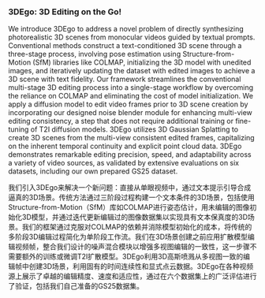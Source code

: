 ### 3DEgo: 3D Editing on the Go!

We introduce 3DEgo to address a novel problem of directly synthesizing photorealistic 3D scenes from monocular videos guided by textual prompts. Conventional methods construct a text-conditioned 3D scene through a three-stage process, involving pose estimation using Structure-from-Motion (SfM) libraries like COLMAP, initializing the 3D model with unedited images, and iteratively updating the dataset with edited images to achieve a 3D scene with text fidelity. Our framework streamlines the conventional multi-stage 3D editing process into a single-stage workflow by overcoming the reliance on COLMAP and eliminating the cost of model initialization. We apply a diffusion model to edit video frames prior to 3D scene creation by incorporating our designed noise blender module for enhancing multi-view editing consistency, a step that does not require additional training or fine-tuning of T2I diffusion models. 3DEgo utilizes 3D Gaussian Splatting to create 3D scenes from the multi-view consistent edited frames, capitalizing on the inherent temporal continuity and explicit point cloud data. 3DEgo demonstrates remarkable editing precision, speed, and adaptability across a variety of video sources, as validated by extensive evaluations on six datasets, including our own prepared GS25 dataset.

我们引入3DEgo来解决一个新问题：直接从单眼视频中，通过文本提示引导合成逼真的3D场景。传统方法通过三阶段过程构建一个文本条件的3D场景，包括使用Structure-from-Motion（SfM）库如COLMAP进行姿态估计，用未编辑的图像初始化3D模型，并通过迭代更新编辑过的图像数据集以实现具有文本保真度的3D场景。我们的框架通过克服对COLMAP的依赖并消除模型初始化的成本，将传统的多阶段3D编辑过程简化为单阶段工作流。我们在3D场景创建之前应用扩散模型编辑视频帧，整合我们设计的噪声混合模块以增强多视图编辑的一致性，这一步骤不需要额外的训练或微调T2I扩散模型。3DEgo利用3D高斯喷溅从多视图一致的编辑帧中创建3D场景，利用固有的时间连续性和显式点云数据。3DEgo在各种视频源上展示了卓越的编辑精度、速度和适应性，通过在六个数据集上的广泛评估进行了验证，包括我们自己准备的GS25数据集。
